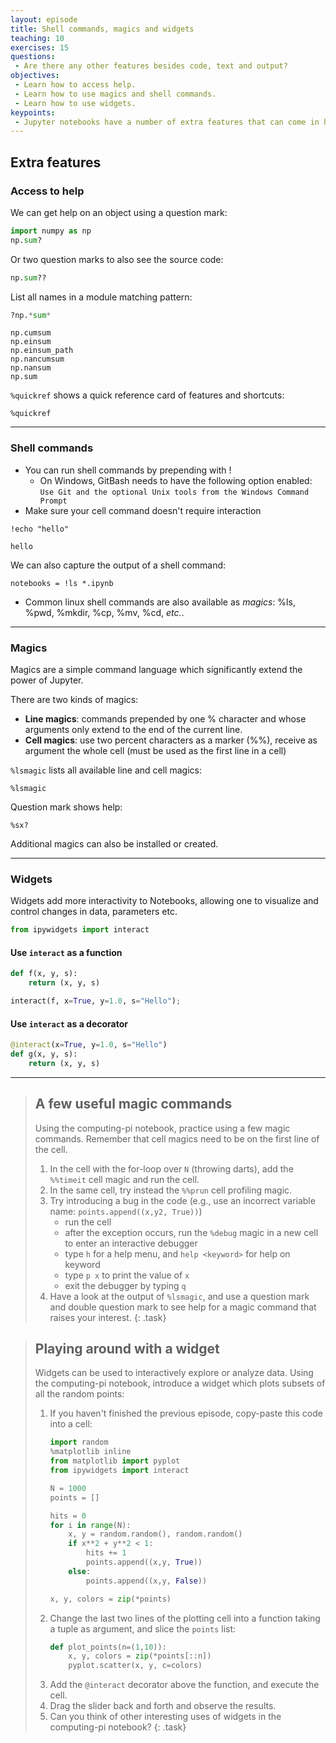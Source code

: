 ```yaml
---
layout: episode
title: Shell commands, magics and widgets
teaching: 10
exercises: 15
questions:
 - Are there any other features besides code, text and output?
objectives:
 - Learn how to access help.
 - Learn how to use magics and shell commands.
 - Learn how to use widgets.
keypoints:
 - Jupyter notebooks have a number of extra features that can come in handy.
---
```


## Extra features

### Access to help

We can get help on an object using a question mark:
```python
import numpy as np
np.sum?
```

Or two question marks to also see the source code:
```python
np.sum??
```

List all names in a module matching pattern:
```python
?np.*sum*
```
```
np.cumsum
np.einsum
np.einsum_path
np.nancumsum
np.nansum
np.sum
```

`%quickref` shows a quick reference card of features and shortcuts:
```
%quickref
```

---


### Shell commands
  - You can run shell commands by prepending with !
    - On Windows, GitBash needs to have the following option enabled:
    `Use Git and the optional Unix tools from the Windows Command Prompt`
  - Make sure your cell command doesn't require interaction

```
!echo "hello"
```
```
hello
```

We can also capture the output of a shell command:
```
notebooks = !ls *.ipynb
```

- Common linux shell commands are also available as *magics*: %ls, %pwd, %mkdir, %cp, %mv, %cd, *etc.*.

---

### Magics

Magics are a simple command language which significantly extend the power of Jupyter.

There are two kinds of magics:

 - **Line magics**: commands prepended by one % character and whose arguments only extend to the end of the current line.
 - **Cell magics**: use two percent characters as a marker (%%), receive as argument the whole cell (must be used as the first line in a cell)

`%lsmagic` lists all available line and cell magics:
```
%lsmagic
```

Question mark shows help:
```
%sx?
```

Additional magics can also be installed or created.

---


### Widgets

Widgets add more interactivity to Notebooks, allowing one to visualize and control changes in data, parameters etc.

```python
from ipywidgets import interact
```

#### Use `interact` as a function
```python
def f(x, y, s):
    return (x, y, s)

interact(f, x=True, y=1.0, s="Hello");
```

#### Use `interact` as a decorator
```python
@interact(x=True, y=1.0, s="Hello")
def g(x, y, s):
    return (x, y, s)
```

---

> ## A few useful magic commands
>
> Using the computing-pi notebook, practice using a few magic commands.
> Remember that cell magics need to be on the first line of the cell.
> 1. In the cell with the for-loop over `N` (throwing darts), add the
>    ``%%timeit`` cell magic and run the cell.
> 2. In the same cell, try instead the `%%prun` cell profiling magic.
> 3. Try introducing a bug in the code (e.g., use an incorrect variable name:
>    `points.append((x,y2, True))`)
>    - run the cell
>    - after the exception occurs, run the `%debug` magic in a new cell
>      to enter an interactive debugger
>    - type `h` for a help menu, and `help <keyword>` for help on keyword
>    - type `p x` to print the value of `x`
>    - exit the debugger by typing `q`
> 4. Have a look at the output of `%lsmagic`, and use a question mark and
>    double question mark to see help for a magic command that raises
>    your interest.
{: .task}

> ## Playing around with a widget
>
> Widgets can be used to interactively explore or analyze data.
> Using the computing-pi notebook, introduce a widget which plots
> subsets of all the random points:
> 1. If you haven't finished the previous episode, copy-paste this
>    code into a cell:
>    ```python
>    import random
>    %matplotlib inline
>    from matplotlib import pyplot
>    from ipywidgets import interact
>
>    N = 1000
>    points = []
>
>    hits = 0
>    for i in range(N):
>        x, y = random.random(), random.random()
>        if x**2 + y**2 < 1:
>            hits += 1
>            points.append((x,y, True))
>        else:
>            points.append((x,y, False))
>
>    x, y, colors = zip(*points)
>    ```
> 2. Change the last two lines of the plotting cell into a function
>    taking a tuple as argument, and slice the `points` list:
>    ```python
>    def plot_points(n=(1,10)):
>        x, y, colors = zip(*points[::n])
>        pyplot.scatter(x, y, c=colors)
>    ```
> 3. Add the `@interact` decorator above the function, and execute the cell.
> 4. Drag the slider back and forth and observe the results.
> 5. Can you think of other interesting uses of widgets in the
>    computing-pi notebook?
{: .task}
